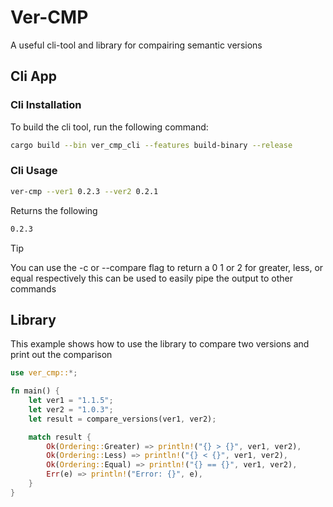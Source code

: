 # Ver-CMP

A useful cli-tool and library for compairing semantic versions

## Cli App

### Cli Installation

To build the cli tool, run the following command:

```bash
cargo build --bin ver_cmp_cli --features build-binary --release
```

### Cli Usage

```bash
ver-cmp --ver1 0.2.3 --ver2 0.2.1
```

Returns the following

```bash
0.2.3
```


> [!TIP]
> You can use the -c or --compare flag to return a 0 1 or 2 for greater, less, or equal respectively this can be used to easily pipe the output to other commands

## Library

This example shows how to use the library to compare two versions and print out the comparison

```rust
use ver_cmp::*;

fn main() {
    let ver1 = "1.1.5";
    let ver2 = "1.0.3";
    let result = compare_versions(ver1, ver2);

    match result {
        Ok(Ordering::Greater) => println!("{} > {}", ver1, ver2),
        Ok(Ordering::Less) => println!("{} < {}", ver1, ver2),
        Ok(Ordering::Equal) => println!("{} == {}", ver1, ver2),
        Err(e) => println!("Error: {}", e),
    }
}
```